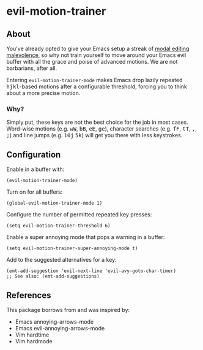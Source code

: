 # evil-motion-trainer

## About

You've already opted to give your Emacs setup a streak of [modal
editing](https://github.com/emacs-evil/evil)
[malevolence](https://github.com/PythonNut/evil-easymotion), so why not train
yourself to move around your Emacs evil buffer with all the grace and poise of
advanced motions. We are not barbarians, after all.

Entering `evil-motion-trainer-mode` makes Emacs drop lazily repeated
<kbd>h</kbd><kbd>j</kbd><kbd>k</kbd><kbd>l</kbd>-based motions after a
configurable threshold, forcing you to think about a more precise motion.

### Why?

Simply put, these keys are not the best choice for the job in most cases.
Word-wise motions (e.g. <kbd>w</kbd><kbd>W</kbd>, <kbd>b</kbd><kbd>B</kbd>,
<kbd>e</kbd><kbd>E</kbd>, <kbd>ge</kbd>), character searches (e.g.
<kbd>f</kbd><kbd>F</kbd>, <kbd>t</kbd><kbd>T</kbd>, <kbd>,</kbd>, <kbd>;</kbd>)
and line jumps (e.g. <kbd>10j</kbd> <kbd>5k</kbd>) will get you there with less
keystrokes.

## Configuration

Enable in a buffer with:

```emacs-lisp
(evil-motion-trainer-mode)
```

Turn on for all buffers:

```emacs-lisp
(global-evil-motion-trainer-mode 1)
```

Configure the number of permitted repeated key presses:

```emacs-lisp
(setq evil-motion-trainer-threshold 6)
```

Enable a super annoying mode that pops a warning in a buffer:

```emacs-lisp
(setq evil-motion-trainer-super-annoying-mode t)
```

Add to the suggested alternatives for a key:

```emacs-lisp
(emt-add-suggestion 'evil-next-line 'evil-avy-goto-char-timer)
;; See also: (emt-add-suggestions)
```

## References

This package borrows from and was inspired by:

- Emacs annoying-arrows-mode
- Emacs evil-annoying-arrows-mode
- Vim hardtime
- Vim hardmode

